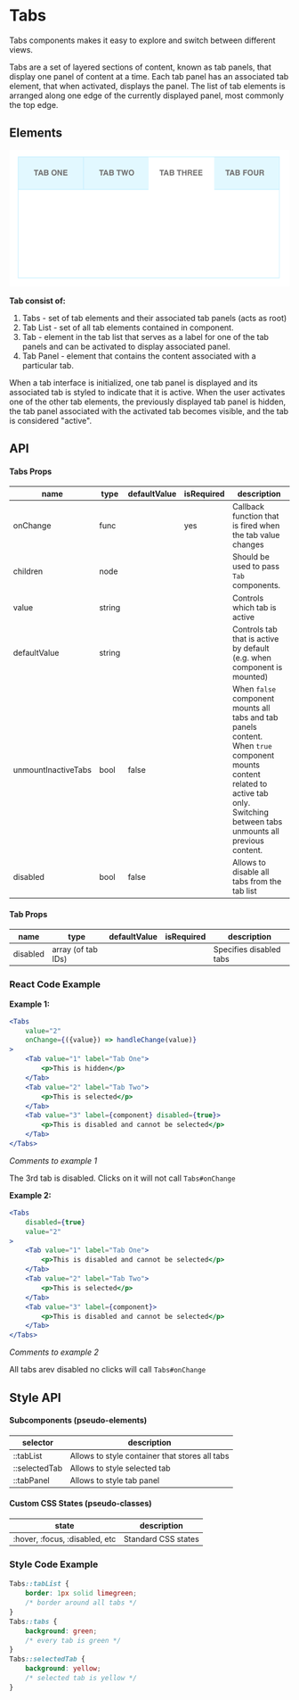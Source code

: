 # Tabs

Tabs components makes it easy to explore and switch between different views.

Tabs are a set of layered sections of content, known as tab panels, that display one panel of content at a time. Each tab panel has an associated tab element, that when activated, displays the panel. The list of tab elements is arranged along one edge of the currently displayed panel, most commonly the top edge.

## Elements

![elements](./assets/elements.png)

**Tab consist of:**

1. Tabs - set of tab elements and their associated tab panels (acts as root)
2. Tab List - set of all tab elements contained in component.
3. Tab - element in the tab list that serves as a label for one of the tab panels and can be activated to display associated panel.
4. Tab Panel - element that contains the content associated with a particular tab.

When a tab interface is initialized, one tab panel is displayed and its associated tab is styled to indicate that it is active. When the user activates one of the other tab elements, the previously displayed tab panel is hidden, the tab panel associated with the activated tab becomes visible, and the tab is considered "active".

## API

#### Tabs Props

| name                | type   | defaultValue | isRequired | description                              |
| ------------------- | ------ | ------------ | ---------- | ---------------------------------------- |
| onChange            | func   |              | yes        | Callback function that is fired when the tab value changes |
| children            | node   |              |            | Should be used to pass `Tab` components. |
| value               | string |              |            | Controls which tab is active             |
| defaultValue        | string |              |            | Controls tab that is active by default (e.g. when component is mounted) |
| unmountInactiveTabs | bool   | false        |            | When `false` component mounts all tabs and tab panels content. When `true` component mounts content related to active tab only. Switching between tabs unmounts all previous content. |
| disabled            | bool   | false        |            | Allows to disable all tabs from the tab list |



#### Tab Props

| name     | type               | defaultValue | isRequired | description             |
| -------- | ------------------ | ------------ | ---------- | ----------------------- |
| disabled | array (of tab IDs) |              |            | Specifies disabled tabs |



### React Code Example

**Example 1:**

```jsx
<Tabs
    value="2"
    onChange={({value}) => handleChange(value)}
>
    <Tab value="1" label="Tab One">
        <p>This is hidden</p>
    </Tab>
    <Tab value="2" label="Tab Two">
        <p>This is selected</p>
    </Tab>
    <Tab value="3" label={component} disabled={true}>
        <p>This is disabled and cannot be selected</p>
    </Tab>
</Tabs>
```

*Comments to example 1*

The 3rd tab is disabled. Clicks on it will not call `Tabs#onChange`

**Example 2:**

```jsx
<Tabs
    disabled={true}
    value="2"
>
    <Tab value="1" label="Tab One">
        <p>This is disabled and cannot be selected</p>
    </Tab>
    <Tab value="2" label="Tab Two">
        <p>This is selected</p>
    </Tab>
    <Tab value="3" label={component}>
        <p>This is disabled and cannot be selected</p>
    </Tab>
</Tabs>
```

*Comments to example 2*

All tabs arev disabled no clicks will call `Tabs#onChange`

## Style API

#### Subcomponents (pseudo-elements)

| selector      | description                              |
| ------------- | ---------------------------------------- |
| ::tabList     | Allows to style container that stores all tabs |
| ::selectedTab | Allows to style selected tab             |
| ::tabPanel    | Allows to style tab panel                |

#### Custom CSS States (pseudo-classes)

| state                          | description         |
| ------------------------------ | ------------------- |
| :hover, :focus, :disabled, etc | Standard CSS states |



### Style Code Example

```css
Tabs::tabList {
    border: 1px solid limegreen;
    /* border around all tabs */
}
Tabs::tabs {
    background: green;
    /* every tab is green */
}
Tabs::selectedTab {
    background: yellow;
    /* selected tab is yellow */
}
```
